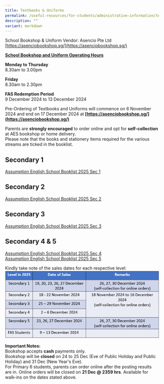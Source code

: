 ```yaml
---
title: Textbooks & Uniforms
permalink: /useful-resources/for-students/administrative-information/textbooks-n-uniforms/
description: ""
variant: markdown
---
```

School Bookshop &amp; Uniform Vendor: Asencio Pte Ltd
[https://asenciobookshop.sg/](https://asenciobookshop.sg/)

  
[**School Bookshop and Uniform Operating Hours**](https://assumptionenglish-moe-edu-sg-admin.cwp.sg/useful-resources/for-parents/textbooks-n-uniform-sales)

**Monday to Thursday** <br>
8.30am to 3.00pm

  

**Friday** <br>
8.30am to 2.30pm

  
**FAS Redemption Period** <br>
9 December 2024 to 13 December 2024

  

Pre-Ordering of Textbooks and Uniforms will commence on 6 November 2024 and end on 17 December 2024 at&nbsp;**[https://asenciobookshop.sg/](https://asenciobookshop.sg/)**

Parents are **strongly encouraged** to order online and opt for **self-collection** at AES bookshop or home delivery. <br>
Please note that the books and stationery items required for the various streams are ticked in the booklist.


Secondary 1
-----------
[Assumption English School Booklist 2025 Sec 1](/files/Assumption_English_School_Sec_1.pdf)

Secondary 2
-----------

[Assumption English School Booklist 2025 Sec 2](/files/Assumption_English_School_Sec_2.pdf)

Secondary 3
-----------
[Assumption English School Booklist 2025 Sec 3](/files/Assumption_English_School_Sec_3.pdf)

Secondary 4 &amp; 5
---------------
[Assumption English School Booklist 2025 Sec 4](/files/Assumption_English_School_Sec_4.pdf)
<br>
[Assumption English School Booklist 2025 Sec 5](/files/Assumption_English_School_Sec_5.pdf)

Kindly take note of the sales dates for each respective level:
![](/images/Bookstore_Dates.png)

**Important Notes:**<br>
Bookshop accepts **cash** payments only.<br>
Bookshop will be **closed** on 24 to 25 Dec (Eve of Public Holiday and Public Holiday) and 31 Dec (New Year's Eve). <br>
For Primary 6 students, parents can order online after the posting results are in. Online orders will be closed on **21 Dec @ 2359 hrs**. Available for walk-ins on the dates stated above.
